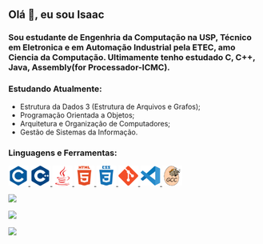 ## Olá 👋, eu sou Isaac

### Sou estudante de Engenhria da Computação na USP, Técnico em Eletronica e em Automação Industrial pela ETEC, amo Ciencia da Computação. Ultimamente tenho estudado C, C++, Java, Assembly(for Processador-ICMC).

### Estudando Atualmente:
 - Estrutura da Dados 3 (Estrutura de Arquivos e Grafos);
 - Programação Orientada a Objetos;
 - Arquitetura e Organização de Computadores;
 - Gestão de Sistemas da Informação.

### Linguagens e Ferramentas:
<a href="https://devdocs.io/c/" target="_blank" rel="noreferrer"> <img src="https://raw.githubusercontent.com/devicons/devicon/master/icons/c/c-plain.svg" alt="c" width="40" height="40"/> </a>
<a href="https://devdocs.io/cpp/" target="_blank" rel="noreferrer"> <img src="https://raw.githubusercontent.com/devicons/devicon/master/icons/cplusplus/cplusplus-plain.svg" alt="cplusplus" width="40" height="40"/> </a><a href="https://docs.oracle.com/en/java/" target="_blank" rel="noreferrer"> <img src="https://raw.githubusercontent.com/devicons/devicon/master/icons/java/java-plain.svg" alt="java" width="40" height="40"/> </a>
</a> <a href="https://devdocs.io/html/" target="_blank" rel="noreferrer"> <img src="https://raw.githubusercontent.com/devicons/devicon/master/icons/html5/html5-plain-wordmark.svg" alt="html5" width="40" height="40"/> </a> <a href="https://devdocs.io/css/" target="_blank" rel="noreferrer"> <img src="https://raw.githubusercontent.com/devicons/devicon/master/icons/css3/css3-plain-wordmark.svg" alt="css3" width="40" height="40"/> </a> 
<a href="https://git-scm.com/" target="_blank" rel="noreferrer"> <img src="https://raw.githubusercontent.com/devicons/devicon/master/icons/git/git-plain.svg" alt="git" width="40" height="40"/> 
<a href="https://code.visualstudio.com" target="_blank" rel="noreferrer"> <img src="https://raw.githubusercontent.com/devicons/devicon/master/icons/vscode/vscode-original.svg" alt="vscode" width="40" height="40"/>
<a href="https://gcc.gnu.org" target="_blank" rel="noreferrer"> <img src="https://raw.githubusercontent.com/devicons/devicon/master/icons/gcc/gcc-original.svg" alt="gcc" width="40" height="40"/>

![](https://github-readme-stats.vercel.app/api?username=ISS2718&show_icons=true&count_private=true&hide_title=true&theme=nord&locale=pt-br)

![](https://github-readme-streak-stats.herokuapp.com/?user=iss2718&theme=nord&fire=FA4944&locale=pt-br)

![](https://github-readme-stats.vercel.app/api/top-langs?username=iss2718&show_icons=true&locale=pt-br&layout=compact&theme=nord&hide=MakeFile,Stata&langs_count=10&hide_title=true&card_width=445)


